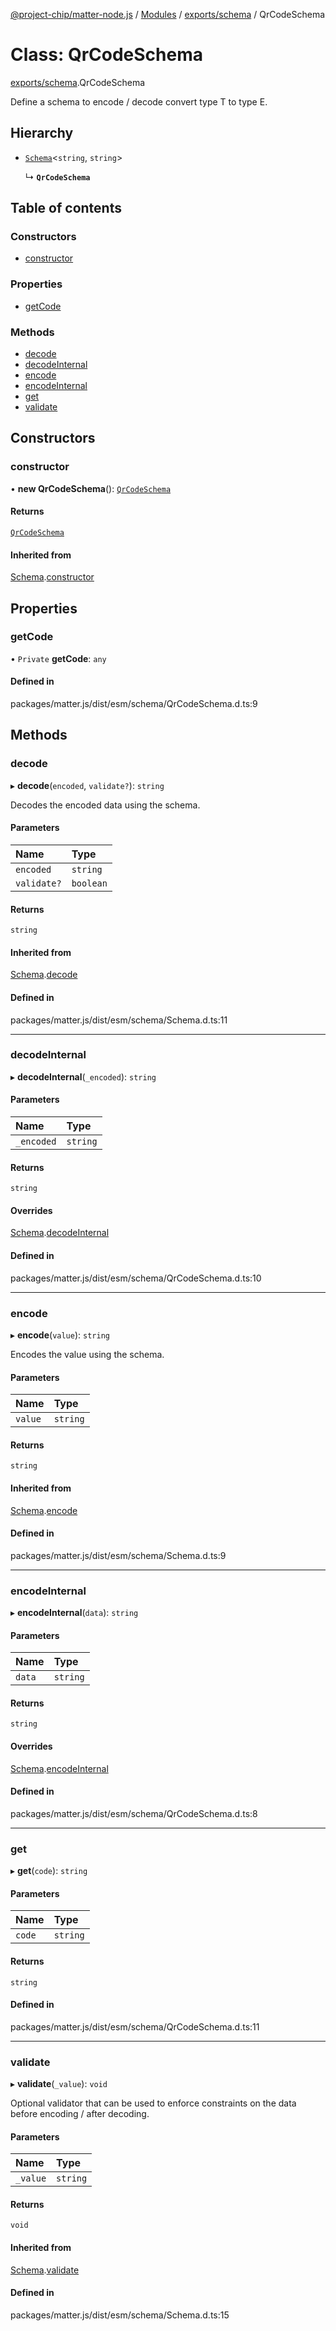 [@project-chip/matter-node.js](../README.md) / [Modules](../modules.md) / [exports/schema](../modules/exports_schema.md) / QrCodeSchema

# Class: QrCodeSchema

[exports/schema](../modules/exports_schema.md).QrCodeSchema

Define a schema to encode / decode convert type T to type E.

## Hierarchy

- [`Schema`](exports_schema.Schema.md)\<`string`, `string`\>

  ↳ **`QrCodeSchema`**

## Table of contents

### Constructors

- [constructor](exports_schema.QrCodeSchema.md#constructor)

### Properties

- [getCode](exports_schema.QrCodeSchema.md#getcode)

### Methods

- [decode](exports_schema.QrCodeSchema.md#decode)
- [decodeInternal](exports_schema.QrCodeSchema.md#decodeinternal)
- [encode](exports_schema.QrCodeSchema.md#encode)
- [encodeInternal](exports_schema.QrCodeSchema.md#encodeinternal)
- [get](exports_schema.QrCodeSchema.md#get)
- [validate](exports_schema.QrCodeSchema.md#validate)

## Constructors

### constructor

• **new QrCodeSchema**(): [`QrCodeSchema`](exports_schema.QrCodeSchema.md)

#### Returns

[`QrCodeSchema`](exports_schema.QrCodeSchema.md)

#### Inherited from

[Schema](exports_schema.Schema.md).[constructor](exports_schema.Schema.md#constructor)

## Properties

### getCode

• `Private` **getCode**: `any`

#### Defined in

packages/matter.js/dist/esm/schema/QrCodeSchema.d.ts:9

## Methods

### decode

▸ **decode**(`encoded`, `validate?`): `string`

Decodes the encoded data using the schema.

#### Parameters

| Name | Type |
| :------ | :------ |
| `encoded` | `string` |
| `validate?` | `boolean` |

#### Returns

`string`

#### Inherited from

[Schema](exports_schema.Schema.md).[decode](exports_schema.Schema.md#decode)

#### Defined in

packages/matter.js/dist/esm/schema/Schema.d.ts:11

___

### decodeInternal

▸ **decodeInternal**(`_encoded`): `string`

#### Parameters

| Name | Type |
| :------ | :------ |
| `_encoded` | `string` |

#### Returns

`string`

#### Overrides

[Schema](exports_schema.Schema.md).[decodeInternal](exports_schema.Schema.md#decodeinternal)

#### Defined in

packages/matter.js/dist/esm/schema/QrCodeSchema.d.ts:10

___

### encode

▸ **encode**(`value`): `string`

Encodes the value using the schema.

#### Parameters

| Name | Type |
| :------ | :------ |
| `value` | `string` |

#### Returns

`string`

#### Inherited from

[Schema](exports_schema.Schema.md).[encode](exports_schema.Schema.md#encode)

#### Defined in

packages/matter.js/dist/esm/schema/Schema.d.ts:9

___

### encodeInternal

▸ **encodeInternal**(`data`): `string`

#### Parameters

| Name | Type |
| :------ | :------ |
| `data` | `string` |

#### Returns

`string`

#### Overrides

[Schema](exports_schema.Schema.md).[encodeInternal](exports_schema.Schema.md#encodeinternal)

#### Defined in

packages/matter.js/dist/esm/schema/QrCodeSchema.d.ts:8

___

### get

▸ **get**(`code`): `string`

#### Parameters

| Name | Type |
| :------ | :------ |
| `code` | `string` |

#### Returns

`string`

#### Defined in

packages/matter.js/dist/esm/schema/QrCodeSchema.d.ts:11

___

### validate

▸ **validate**(`_value`): `void`

Optional validator that can be used to enforce constraints on the data before encoding / after decoding.

#### Parameters

| Name | Type |
| :------ | :------ |
| `_value` | `string` |

#### Returns

`void`

#### Inherited from

[Schema](exports_schema.Schema.md).[validate](exports_schema.Schema.md#validate)

#### Defined in

packages/matter.js/dist/esm/schema/Schema.d.ts:15
